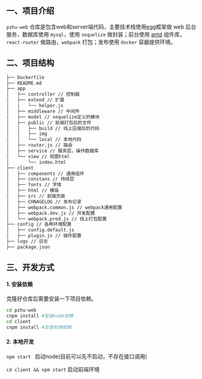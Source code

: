 ## 一、项目介绍

`pzhu-web` 仓库是包含web和server端代码，主要技术栈使用[egg](https://eggjs.org/)框架做 web 后台服务，数据库使用 `mysql`，使用 `sequelize` 做封装；前台使用 [antd](https://ant.design/docs/react/getting-started-cn) 组件库，`react-router` 做路由，`webpack` 打包；发布使用 `docker` 容器提供环境。

## 二、项目结构

```bash
├── Dockerfile
├── README.md
├── app
│   ├── controller // 控制器
│   ├── extend // 扩展
│   │   └── helper.js
│   ├── middleware // 中间件
│   ├── model // sequelize定义的模块
│   ├── public // 前端打包后的文件
│   │   ├── build // 线上压缩后的代码
│   │   ├── img
│   │   └── local // 本地代码
│   ├── router.js // 路由
│   ├── service // 服务层，操作数据库
│   └── view // 视图html
│       └── index.html
├── client
│   ├── components // 通用组件
│   ├── constans // 持续层
│   ├── fonts // 字体
│   ├── html // 模版
│   ├── src // 前端页面
│   ├── CHNAGELOG // 发布记录
│   ├── webpack.common.js // webpack通用配置
│   ├── webpack.dev.js // 开发配置
│   └── webpack.prod.js // 线上打包配置
├── config // 各种环境配置
│   ├── config.default.js
│   ├── plugin.js // 插件配置
├── logs // 日志
├── package.json
```

## 三、开发方式

#### 1. 安装依赖

克隆好仓库后需要安装一下项目依赖。

```bash
cd pzhu-web
cnpm install #安装node依赖
cd client
cnpm install #安装前端依赖
```

#### 2. 本地开发

`npm start ` 启动node(目前可以先不启动，不存在接口调用)

`cd client && npm start` 启动前端环境
